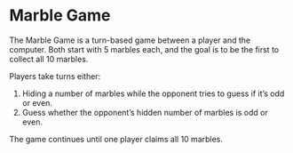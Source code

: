 # Marble Game 
The Marble Game is a turn-based game between a player and the computer. Both start with 5 marbles each, and the goal is to be the first to collect all 10 marbles. 

Players take turns either:
1. Hiding a number of marbles while the opponent tries to guess if it’s odd or even.
2. Guess whether the opponent’s hidden number of marbles is odd or even.

The game continues until one player claims all 10 marbles. 
